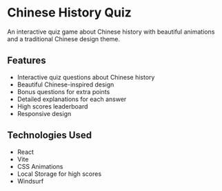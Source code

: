 # Chinese History Quiz

An interactive quiz game about Chinese history with beautiful animations and a traditional Chinese design theme.

## Features

- Interactive quiz questions about Chinese history
- Beautiful Chinese-inspired design
- Bonus questions for extra points
- Detailed explanations for each answer
- High scores leaderboard
- Responsive design

## Technologies Used

- React
- Vite
- CSS Animations
- Local Storage for high scores
- Windsurf
